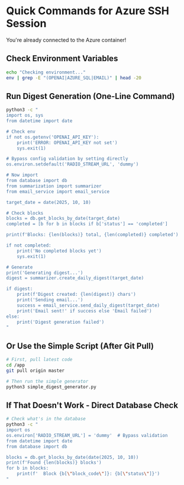 # Quick Commands for Azure SSH Session

You're already connected to the Azure container!

## Check Environment Variables

```bash
echo "Checking environment..."
env | grep -E "(OPENAI|AZURE_SQL|EMAIL)" | head -20
```

## Run Digest Generation (One-Line Command)

```bash
python3 -c "
import os, sys
from datetime import date

# Check env
if not os.getenv('OPENAI_API_KEY'):
    print('ERROR: OPENAI_API_KEY not set')
    sys.exit(1)

# Bypass config validation by setting directly
os.environ.setdefault('RADIO_STREAM_URL', 'dummy')

# Now import
from database import db
from summarization import summarizer  
from email_service import email_service

target_date = date(2025, 10, 10)

# Check blocks
blocks = db.get_blocks_by_date(target_date)
completed = [b for b in blocks if b['status'] == 'completed']

print(f'Blocks: {len(blocks)} total, {len(completed)} completed')

if not completed:
    print('No completed blocks yet')
    sys.exit(1)

# Generate
print('Generating digest...')
digest = summarizer.create_daily_digest(target_date)

if digest:
    print(f'Digest created: {len(digest)} chars')
    print('Sending email...')
    success = email_service.send_daily_digest(target_date)
    print('Email sent!' if success else 'Email failed')
else:
    print('Digest generation failed')
"
```

## Or Use the Simple Script (After Git Pull)

```bash
# First, pull latest code
cd /app
git pull origin master

# Then run the simple generator
python3 simple_digest_generator.py
```

## If That Doesn't Work - Direct Database Check

```bash
# Check what's in the database
python3 -c "
import os
os.environ['RADIO_STREAM_URL'] = 'dummy'  # Bypass validation
from datetime import date
from database import db

blocks = db.get_blocks_by_date(date(2025, 10, 10))
print(f'Found {len(blocks)} blocks')
for b in blocks:
    print(f'  Block {b[\"block_code\"]}: {b[\"status\"]}')
"
```
